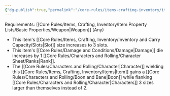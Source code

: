 ```yaml
---
{"dg-publish":true,"permalink":"/core-rules/items-crafting-inventory/item-property-lists/extra-properties/weapon/great/"}
---
```


Requirements: [[Core Rules/Items, Crafting, Inventory/Item Property Lists/Basic Properties/Weapon\|Weapon]] (Any)

- This item's [[Core Rules/Items, Crafting, Inventory/Inventory and Carry Capacity/Slots\|Slot]] size increases to 3 slots.
- This item's [[Core Rules/Damage and Conditions/Damage\|Damage]] die increases by 1 [[Core Rules/Characters and Rolling/Character Sheet/Ranks\|Rank]].
- The [[Core Rules/Characters and Rolling/Character\|Character]] wielding this [[Core Rules/Items, Crafting, Inventory/Items\|Item]] gains a [[Core Rules/Characters and Rolling/Boon and Bane\|Boon]] while flanking [[Core Rules/Characters and Rolling/Character\|Characters]] 3 sizes larger than themselves instead of 2.
